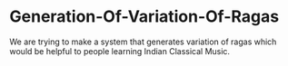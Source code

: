 # Generation-Of-Variation-Of-Ragas
We are trying to make a system that generates variation of ragas which would be helpful to people learning Indian Classical Music.

